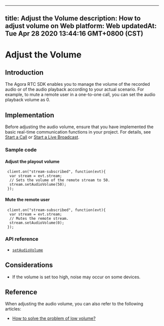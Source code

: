 
---
title: Adjust the Volume
description: How to adjust volume on Web
platform: Web
updatedAt: Tue Apr 28 2020 13:44:16 GMT+0800 (CST)
---
# Adjust the Volume
## Introduction
The Agora RTC SDK enables you to manage the volume of the recorded audio or of the audio playback according to your actual scenario. For example, to mute a remote user in a one-to-one call, you can set the audio playback volume as 0.
## Implementation
Before adjusting the audio volume, ensure that you have implemented the basic real-time communication functions in your project. For details, see [Start a Call](../../en/Voice/start_call_web.md) or [Start a Live Broadcast](../../en/Voice/start_live_web.md).

### Sample code

#### Adjust the playout volume

```
 client.on("stream-subscribed", function(evt){
  var stream = evt.stream;
  // Sets the volume of the remote stream to 50.
  stream.setAudioVolume(50);
 });
```

#### Mute the remote user

```
 client.on("stream-subscribed", function(evt){
  var stream = evt.stream;
  // Mutes the remote stream.
  stream.setAudioVolume(0);
 });
```

### API reference

- [`setAudioVolume`](https://docs.agora.io/en/Voice/API%20Reference/web/interfaces/agorartc.stream.html#setaudiovolume)

## Considerations

- If the volume is set too high, noise may occur on some devices.

## Reference

When adjusting the audio volume, you can also refer to the following articles:

- [How to solve the problem of low volume?](https://docs.agora.io/en/faq/audio_low)
